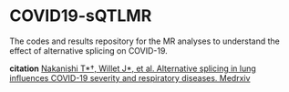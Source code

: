 # COVID19-sQTLMR

The codes and results repository for the MR analyses to understand the effect of alternative splicing on COVID-19.

**citation** [Nakanishi T*†, Willet J*, et al. Alternative splicing in lung influences COVID-19 severity and respiratory diseases. Medrxiv](https://www.medrxiv.org/content/10.1101/2022.10.18.22281202v1)


